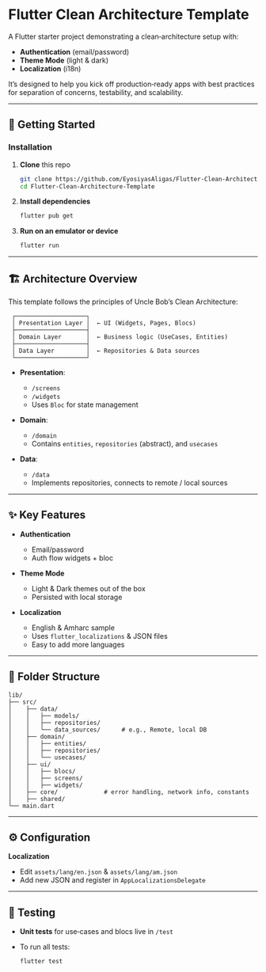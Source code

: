 # Flutter Clean Architecture Template

A Flutter starter project demonstrating a clean‑architecture setup with:

- **Authentication** (email/password)
- **Theme Mode** (light & dark)
- **Localization** (i18n)

It’s designed to help you kick off production‑ready apps with best practices for separation of concerns, testability, and scalability.

---

## 🚀 Getting Started

### Installation

1. **Clone** this repo  
   ```bash
   git clone https://github.com/EyosiyasAligas/Flutter-Clean-Architecture-Template.git
   cd Flutter-Clean-Architecture-Template


2. **Install dependencies**

   ```bash
   flutter pub get
   ```

3. **Run on an emulator or device**

   ```bash
   flutter run
   ```

---

## 🏗️ Architecture Overview

This template follows the principles of Uncle Bob’s Clean Architecture:

```
 ┌────────────────────┐
 │ Presentation Layer │  ← UI (Widgets, Pages, Blocs)
 ├────────────────────┤
 │ Domain Layer       │  ← Business logic (UseCases, Entities)
 ├────────────────────┤
 │ Data Layer         │  ← Repositories & Data sources
 └────────────────────┘
```

* **Presentation**:

  * `/screens`
  * `/widgets`
  * Uses `Bloc` for state management

* **Domain**:

  * `/domain`
  * Contains `entities`, `repositories` (abstract), and `usecases`

* **Data**:

  * `/data`
  * Implements repositories, connects to remote / local sources

---

## ✨ Key Features

* **Authentication**

  * Email/password
  * Auth flow widgets + bloc

* **Theme Mode**

  * Light & Dark themes out of the box
  * Persisted with local storage

* **Localization**

  * English & Amharc sample
  * Uses `flutter_localizations` & JSON files
  * Easy to add more languages

---

## 📂 Folder Structure

```
lib/
├── src/
│    ├── data/
│    │   ├── models/
│    │   ├── repositories/
│    │   └── data_sources/      # e.g., Remote, local DB
│    ├── domain/
│    │   ├── entities/
│    │   ├── repositories/
│    │   └── usecases/
│    ├── ui/
│    │   ├── blocs/
│    │   ├── screens/
│    │   ├── widgets/
│    ├── core/             # error handling, network info, constants
│    ├── shared/
└── main.dart
```

---

## ⚙️ Configuration

 **Localization**

   * Edit `assets/lang/en.json` & `assets/lang/am.json`
   * Add new JSON and register in `AppLocalizationsDelegate`

---

## 🧪 Testing

* **Unit tests** for use‑cases and blocs live in `/test`
* To run all tests:

  ```bash
  flutter test
  ```
